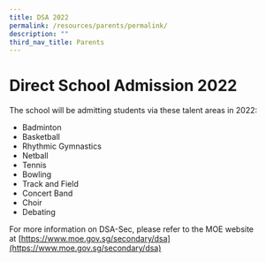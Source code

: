 ```yaml
---
title: DSA 2022
permalink: /resources/parents/permalink/
description: ""
third_nav_title: Parents
---
```

# **Direct School Admission 2022**


The school will be admitting students via these talent areas in 2022:

* Badminton 
* Basketball 
* Rhythmic Gymnastics 
* Netball 
* Tennis 
* Bowling 
* Track and Field 
* Concert Band 
* Choir 
* Debating

For more information on DSA-Sec, please refer to the MOE website at [https://www.moe.gov.sg/secondary/dsa](https://www.moe.gov.sg/secondary/dsa)